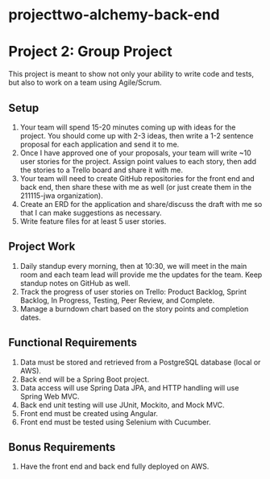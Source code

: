 # projecttwo-alchemy-back-end
 
 
 # Project 2: Group Project
This project is meant to show not only your ability to write code and tests, but also to work on a team using Agile/Scrum.
​
## Setup
1. Your team will spend 15-20 minutes coming up with ideas for the project. You should come up with 2-3 ideas, then write a 1-2 sentence proposal for each application and send it to me.
3. Once I have approved one of your proposals, your team will write ~10 user stories for the project. Assign point values to each story, then add the stories to a Trello board and share it with me.
4. Your team will need to create GitHub repositories for the front end and back end, then share these with me as well (or just create them in the 211115-jwa organization).
5. Create an ERD for the application and share/discuss the draft with me so that I can make suggestions as necessary.
6. Write feature files for at least 5 user stories.
​
## Project Work
1. Daily standup every morning, then at 10:30, we will meet in the main room and each team lead will provide me the updates for the team. Keep standup notes on GitHub as well.
2. Track the progress of user stories on Trello: Product Backlog, Sprint Backlog, In Progress, Testing, Peer Review, and Complete.
3. Manage a burndown chart based on the story points and completion dates.
​
## Functional Requirements
1. Data must be stored and retrieved from a PostgreSQL database (local or AWS).
2. Back end will be a Spring Boot project.
3. Data access will use Spring Data JPA, and HTTP handling will use Spring Web MVC.
4. Back end unit testing will use JUnit, Mockito, and Mock MVC.
5. Front end must be created using Angular.
6. Front end must be tested using Selenium with Cucumber.
​
## Bonus Requirements
1. Have the front end and back end fully deployed on AWS.
